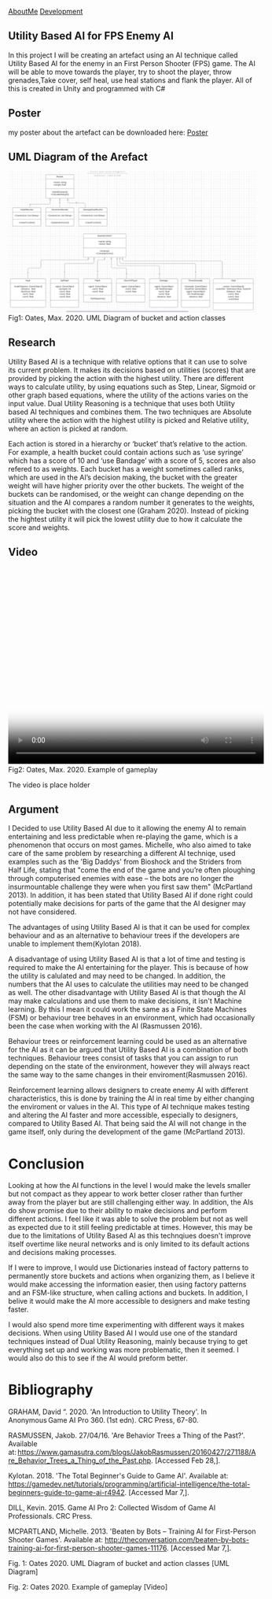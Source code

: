 <a href="https://virtualvortex.github.io/UtilityBaseAI/AboutMe">AboutMe</a> <a href="https://virtualvortex.github.io/UtilityBaseAI/Development">Development</a>

## Utility Based AI for FPS Enemy AI 

In this project I will be creating an artefact using an AI technique called Utility Based AI for the enemy in an First Person Shooter (FPS) game. The AI will be able to move towards the player, try to shoot the player, throw grenades,Take cover, self heal, use heal stations and flank the player. All of this is created in Unity and programmed with C#

## Poster

my poster about the artefact can be downloaded here: <a href="COMP250 Poster (2).pdf" Download >Poster</a>

## UML Diagram of the Arefact

![UML Diagram](COMP250UMLdiagram.jpg)
Fig1: Oates, Max. 2020. UML Diagram of bucket and action classes

## Research

Utility Based AI is a technique with relative options that it can use to solve its current problem. It makes its decisions based on utilities (scores) that are provided by picking the action with the highest utility. There are different ways to calculate utility, by using equations such as Step, Linear, Sigmoid or other graph based equations, where the utility of the actions varies on the input value. Dual Utility Reasoning is a technique that uses both Utility based AI techniques and combines them. The two techniques are Absolute utility where the action with the highest utility is picked and Relative utility, where an action is picked at random. 


Each action is stored in a hierarchy or ‘bucket’ that’s relative to the action. For example, a health bucket could contain actions such as ‘use syringe’ which has a score of 10 and ‘use Bandage’ with a score of 5, scores are also refered to as weights. Each bucket has a weight sometimes called ranks, which are used in the AI’s decision making, the bucket with the greater weight will have higher priority over the other buckets. The weight of the buckets can be randomised, or the weight can change depending on the situation and the AI compares a random number it generates to the weights, picking the bucket with the closest one (Graham 2020). Instead of picking the hightest utility it will pick the lowest utility due to how it calculate the score and weights.  

## Video

<video src="2020-02-24 09-20-56.mp4" poster="AIScreenshot.jpg" width="520" height="400" controls preload></video>
Fig2: Oates, Max. 2020. Example of gameplay

The video is place holder

## Argument

I Decided to use Utility Based AI due to it allowing the enemy AI to remain entertaining and less predictable when re-playing the game, which is a phenomenon that occurs on most games. Michelle, who also aimed to take care of the same problem by researching a different AI techniqe, used examples such as the 'Big Daddys' from Bioshock and the Striders from Half Life, stating that "come the end of the game and you’re often ploughing through computerised enemies with ease – the bots are no longer the insurmountable challenge they were when you first saw them" (McPartland 2013). In addition, it has been stated that Utility Based AI if done right could potentially make decisions for parts of the game that the AI designer may not have considered.   

The advantages of using Utility Based AI is that it can be used for complex behaviour and as an alternative to behaviour trees if the developers are unable to implement them(Kylotan 2018). 

A disadvantage of using Utility Based AI is that a lot of time and testing is required to make the AI entertaining for the player. This is because of how the utility is calulated and may need to be changed. In addition, the numbers that the AI uses to calculate the utilities may need to be changed as well. The other disadvantage with Utility Based AI is that though the AI may make calculations and use them to make decisions, it isn't Machine learning. By this I mean it could work the same as a Finite State Machines (FSM) or behaviour tree behaves in an environment, which had occasionally been the case when working with the AI (Rasmussen 2016).

Behaviour trees or reinforcement learning could be used as an alternative for the AI as it can be argued that Utility Based AI is a combination of both techniques. Behaviour trees consist of tasks that you can assign to run depending on the state of the environment, however they will always react the same way to the same changes in their enviroment(Rasmussen 2016). 


Reinforcement learning allows designers to create enemy AI with different characteristics, this is done by training the AI in real time by either changing the enviroment or values in the AI. This type of AI technique makes testing and altering the AI faster and more accessible, especially to designers, compared to Utility Based AI. That being said the AI will not change in the game itself, only during the development of the game (McPartland 2013). 


# Conclusion

Looking at how the AI functions in the level I would make the levels smaller but not compact as they appear to work better closer rather than further away from the player but are still challenging either way.  In addition, the AIs do show promise due to their ability to make decisions and perform different actions. I feel like it was able to solve the problem but not as well as expected due to it still feeling predictable at times. However, this may be due to the limitations of Utility Based AI as this technqiues doesn't improve itself overtime like neural networks and is only limited to its default actions and decisions making processes.

If I were to improve, I would use Dictionaries instead of factory patterns to permanently store buckets and actions when organizing them, as I believe it would make accessing the information easier, then using factory patterns and an FSM-like structure, when calling actions and buckets. In addition, I belive it would make the AI more accessible to designers and make testing faster.

I would also spend more time experimenting with different ways it makes decisions. When using Utility Based AI I would use one of the standard techniques instead of Dual Utility Reasoning, mainly because trying to get everything set up and working was more problematic, then it seemed. I would also do this to see if the AI would preform better.


# Bibliography
GRAHAM, David “. 2020. 'An Introduction to Utility Theory'. In Anonymous Game AI Pro 360. (1st edn). CRC Press, 67-80. 

RASMUSSEN, Jakob. 27/04/16. 'Are Behavior Trees a Thing of the Past?'. Available at: https://www.gamasutra.com/blogs/JakobRasmussen/20160427/271188/Are_Behavior_Trees_a_Thing_of_the_Past.php. [Accessed Feb 28,]. 

Kylotan. 2018. 'The Total Beginner's Guide to Game AI'. Available at: https://gamedev.net/tutorials/programming/artificial-intelligence/the-total-beginners-guide-to-game-ai-r4942. [Accessed Mar 7,].

DILL, Kevin. 2015. Game AI Pro 2: Collected Wisdom of Game AI Professionals. CRC Press.

MCPARTLAND, Michelle. 2013. 'Beaten by Bots – Training AI for First-Person Shooter Games'. Available at: http://theconversation.com/beaten-by-bots-training-ai-for-first-person-shooter-games-11176. [Accessed Mar 7,].

Fig. 1: Oates 2020. UML Diagram of bucket and action classes [UML Diagram]​

Fig. 2: Oates 2020. Example of gameplay [Video]​
